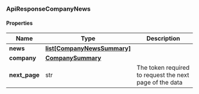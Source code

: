 

[//]: # (CLASS:ApiResponseCompanyNews)

[//]: # (KIND:object)

### ApiResponseCompanyNews

#### Properties

[//]: # (START_DEFINITION)

Name | Type | Description
------------ | ------------- | -------------
**news** | [**list[CompanyNewsSummary]**](CompanyNewsSummary.md) |  &nbsp;
**company** | [**CompanySummary**](CompanySummary.md) |  &nbsp;
**next_page** | str | The token required to request the next page of the data &nbsp;

[//]: # (END_DEFINITION)


[//]: # (CONTAINED_CLASS:CompanyNewsSummary)


[//]: # (CONTAINED_CLASS:CompanySummary)



